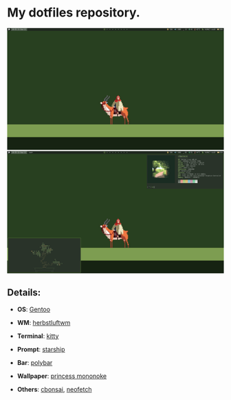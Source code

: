 # My dotfiles repository.

![home](home.png)
![home-alt](home-alt.png)

## Details:
+ **OS**: [Gentoo](https://www.gentoo.org/)

+ **WM**: [herbstluftwm](https://herbstluftwm.org/)

+ **Terminal**: [kitty](https://sw.kovidgoyal.net/kitty/)

+ **Prompt**: [starship](https://starship.rs/)

+ **Bar**: [polybar](https://polybar.github.io/)

+ **Wallpaper**: [princess mononoke](https://get.wallhere.com/photo/pixel-art-text-logo-green-Princess-Mononoke-Studio-Ghibli-brand-Ashitaka-screenshot-computer-wallpaper-font-180233.png)

+ **Others**: [cbonsai](https://gitlab.com/jallbrit/cbonsai), [neofetch](https://github.com/dylanaraps/neofetch)
